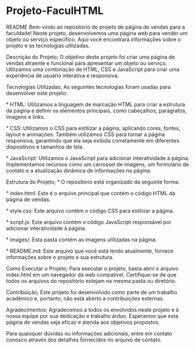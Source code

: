 # Projeto-FaculHTML
README
Bem-vindo ao repositório do projeto de página de vendas para a faculdade! Neste projeto, desenvolvemos uma página web para vender um objeto ou serviço específico. Aqui você encontrará informações sobre o projeto e as tecnologias utilizadas.

Descrição do Projeto;
O objetivo deste projeto foi criar uma página de vendas atraente e funcional para apresentar um objeto ou serviço. Utilizamos uma combinação de HTML, CSS e JavaScript para criar uma experiência de usuário interativa e responsiva.

Tecnologias Utilizadas;
As seguintes tecnologias foram usadas para desenvolver este projeto:

° HTML: Utilizamos a linguagem de marcação HTML para criar a estrutura da página e definir os elementos principais, como cabeçalhos, parágrafos, imagens e links.

° CSS: Utilizamos o CSS para estilizar a página, aplicando cores, fontes, layout e animações. Também utilizamos CSS para tornar a página responsiva, garantindo que ela seja exibida corretamente em diferentes dispositivos e tamanhos de tela.

° JavaScript: Utilizamos o JavaScript para adicionar interatividade à página. Implementamos recursos como um carrossel de imagens, um formulário de contato e a atualização dinâmica de informações na página.

Estrutura do Projeto;
  ° O repositório está organizado da seguinte forma:

  ° index.html: Este é o arquivo principal que contém o código HTML da página de vendas.

  ° style.css: Este arquivo contém o código CSS para estilizar a página.

  ° script.js: Este arquivo contém o código JavaScript responsável por adicionar interatividade à página.

  ° images/: Esta pasta contém as imagens utilizadas na página.



  ° README.md: Este arquivo que você está lendo atualmente, fornece informações sobre o projeto e sua estrutura.

Como Executar o Projeto;
Para executar o projeto, basta abrir o arquivo index.html em um navegador da web compatível. Certifique-se de que todos os arquivos do repositório estejam na mesma pasta ou diretório.

Contribuição;
Este projeto foi desenvolvido como parte de um trabalho acadêmico e, portanto, não está aberto a contribuições externas.

Agradecimentos;
Agradecemos a todos os envolvidos neste projeto e à nossa equipe por sua dedicação e trabalho árduo. Esperamos que esta página de vendas seja eficaz e atenda aos objetivos propostos.

Para quaisquer dúvidas ou informações adicionais, entre em contato conosco através dos detalhes fornecidos no arquivo de contato.
